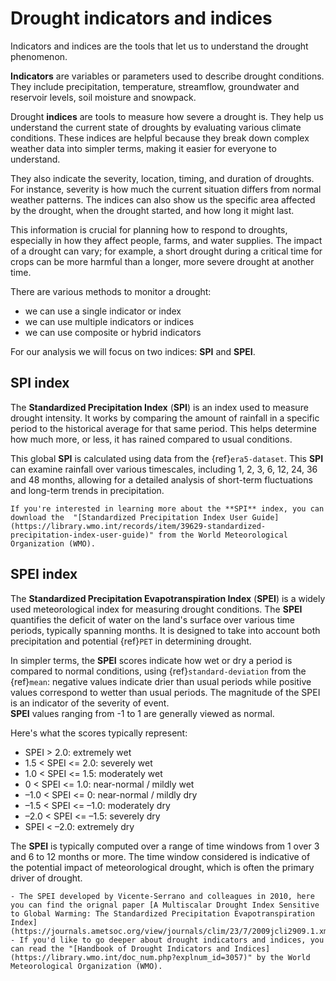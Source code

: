 # Drought indicators and indices

Indicators and indices are the tools that let us to understand the drought phenomenon.

**Indicators** are variables or parameters used to describe drought conditions. They include precipitation, temperature, streamflow, groundwater and reservoir levels, soil moisture and snowpack.

Drought **indices** are tools to measure how severe a drought is. They help us understand the current state of droughts by evaluating various climate conditions. These indices are helpful because they break down complex weather data into simpler terms, making it easier for everyone to understand. 

They also indicate the severity, location, timing, and duration of droughts. For instance, severity is how much the current situation differs from normal weather patterns. The indices can also show us the specific area affected by the drought, when the drought started, and how long it might last. 

This information is crucial for planning how to respond to droughts, especially in how they affect people, farms, and water supplies. The impact of a drought can vary; for example, a short drought during a critical time for crops can be more harmful than a longer, more severe drought at another time.

There are various methods to monitor a drought: 
- we can use a single indicator or index
- we can use multiple indicators or indices
- we can use composite or hybrid indicators

For our analysis we will focus on two indices: **SPI** and **SPEI**.


## SPI index

The **Standardized Precipitation Index** (**SPI**) is an index used to measure drought intensity. It works by comparing the amount of rainfall in a specific period to the historical average for that same period. This helps determine how much more, or less, it has rained compared to usual conditions. 

This global **SPI** is calculated using data from the {ref}`era5-dataset`. This **SPI** can examine rainfall over various timescales, including 1, 2, 3, 6, 12, 24, 36 and 48 months, allowing for a detailed analysis of short-term fluctuations and long-term trends in precipitation.


```{tip} 
If you're interested in learning more about the **SPI** index, you can download the  "[Standardized Precipitation Index User Guide](https://library.wmo.int/records/item/39629-standardized-precipitation-index-user-guide)" from the World Meteorological Organization (WMO).
```


## SPEI index


The **Standardized Precipitation Evapotranspiration Index** (**SPEI**) is a widely used meteorological index for measuring drought conditions. The **SPEI** quantifies the deficit of water on the land's surface over various time periods, typically spanning months. It is designed to take into account both precipitation and potential {ref}`PET` in determining drought.

In simpler terms, the **SPEI** scores indicate how wet or dry a period is compared to normal conditions, using {ref}`standard-deviation` from the {ref}`mean`: negative values indicate drier than usual periods while positive values correspond to wetter than usual periods. The magnitude of the SPEI is an indicator of the severity of event.  
**SPEI** values ranging from -1 to 1 are generally viewed as normal. 


Here's what the scores typically represent:

- SPEI > 2.0: extremely wet  
- 1.5 < SPEI <= 2.0: severely wet  
- 1.0 < SPEI <= 1.5: moderately wet  
- 0 < SPEI <= 1.0: near-normal / mildly wet  
- –1.0 < SPEI <= 0: near-normal / mildly dry  
- –1.5 < SPEI <= –1.0: moderately dry  
- –2.0 < SPEI <= –1.5: severely dry  
- SPEI < –2.0: extremely dry


The **SPEI** is typically computed over a range of time windows from 1 over 3 and 6 to 12 months or more. The time window considered is indicative of the potential impact of meteorological drought, which is often the primary driver of drought.


```{tip} 
- The SPEI developed by Vicente-Serrano and colleagues in 2010, here you can find the orignal paper [A Multiscalar Drought Index Sensitive to Global Warming: The Standardized Precipitation Evapotranspiration Index](https://journals.ametsoc.org/view/journals/clim/23/7/2009jcli2909.1.xml) 
- If you'd like to go deeper about drought indicators and indices, you can read the "[Handbook of Drought Indicators and Indices](https://library.wmo.int/doc_num.php?explnum_id=3057)" by the World Meteorological Organization (WMO).
```

